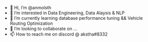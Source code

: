 - 👋 Hi, I’m @anmolsth
- 👀 I’m interested in Data Engineering, Data Alaysis & NLP
- 🌱 I’m currently learning database performance tuning && Vehicle Routing Optimization
- 💞️ I’m looking to collaborate on ...
- 📫 How to reach me on discord @ akstha#8332

<!---
anmolsth/anmolsth is a ✨ special ✨ repository because its `README.md` (this file) appears on your GitHub profile.
You can click the Preview link to take a look at your changes.
--->
